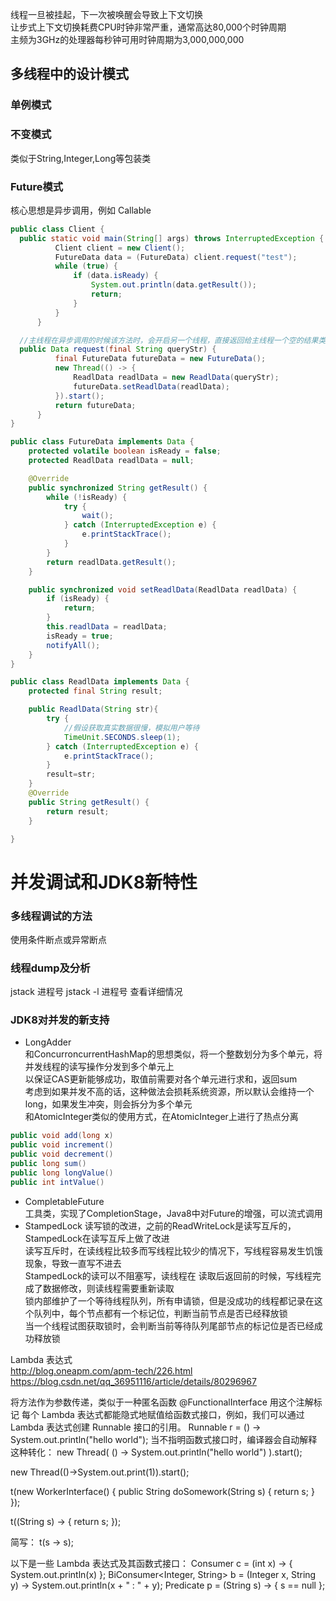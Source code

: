 
线程一旦被挂起，下一次被唤醒会导致上下文切换  
让步式上下文切换耗费CPU时钟非常严重，通常高达80,000个时钟周期  
主频为3GHz的处理器每秒钟可用时钟周期为3,000,000,000  


## 多线程中的设计模式
### 单例模式
### 不变模式
类似于String,Integer,Long等包装类
### Future模式
核心思想是异步调用，例如 Callable  
```java
public class Client {
  public static void main(String[] args) throws InterruptedException {
          Client client = new Client();
          FutureData data = (FutureData) client.request("test");
          while (true) {
              if (data.isReady) {
                  System.out.println(data.getResult());
                  return;
              }
          }
      }

  //主线程在异步调用的时候该方法时，会开启另一个线程，直接返回给主线程一个空的结果类
  public Data request(final String queryStr) {
          final FutureData futureData = new FutureData();
          new Thread(() -> {
              ReadlData readlData = new ReadlData(queryStr);
              futureData.setReadlData(readlData);
          }).start();
          return futureData;
      }
}

public class FutureData implements Data {
    protected volatile boolean isReady = false;
    protected ReadlData readlData = null;

    @Override
    public synchronized String getResult() {
        while (!isReady) {
            try {
                wait();
            } catch (InterruptedException e) {
                e.printStackTrace();
            }
        }
        return readlData.getResult();
    }

    public synchronized void setReadlData(ReadlData readlData) {
        if (isReady) {
            return;
        }
        this.readlData = readlData;
        isReady = true;
        notifyAll();
    }
}

public class ReadlData implements Data {
    protected final String result;

    public ReadlData(String str){
        try {
            //假设获取真实数据很慢，模拟用户等待
            TimeUnit.SECONDS.sleep(1);
        } catch (InterruptedException e) {
            e.printStackTrace();
        }
        result=str;
    }
    @Override
    public String getResult() {
        return result;
    }

}

```


# 并发调试和JDK8新特性
### 多线程调试的方法
使用条件断点或异常断点
### 线程dump及分析
jstack 进程号
jstack -l 进程号 查看详细情况
### JDK8对并发的新支持
- LongAdder  
和ConcurroncurrentHashMap的思想类似，将一个整数划分为多个单元，将并发线程的读写操作分发到多个单元上  
以保证CAS更新能够成功，取值前需要对各个单元进行求和，返回sum  
考虑到如果并发不高的话，这种做法会损耗系统资源，所以默认会维持一个long，如果发生冲突，则会拆分为多个单元  
和AtomicInteger类似的使用方式，在AtomicInteger上进行了热点分离  
```java
public void add(long x)
public void increment()
public void decrement()
public long sum()
public long longValue()
public int intValue()
```
- CompletableFuture   
工具类，实现了CompletionStage，Java8中对Future的增强，可以流式调用
- StampedLock 
读写锁的改进，之前的ReadWriteLock是读写互斥的，StampedLock在读写互斥上做了改进  
读写互斥时，在读线程比较多而写线程比较少的情况下，写线程容易发生饥饿现象，导致一直写不进去  
StampedLock的读可以不阻塞写，读线程在 读取后返回前的时候，写线程完成了数据修改，则读线程需要重新读取  
锁内部维护了一个等待线程队列，所有申请锁，但是没成功的线程都记录在这个队列中，每个节点都有一个标记位，判断当前节点是否已经释放锁  
当一个线程试图获取锁时，会判断当前等待队列尾部节点的标记位是否已经成功释放锁


Lambda 表达式    
http://blog.oneapm.com/apm-tech/226.html
https://blog.csdn.net/qq_36951116/article/details/80296967

将方法作为参数传递，类似于一种匿名函数
@FunctionalInterface 用这个注解标记
每个 Lambda 表达式都能隐式地赋值给函数式接口，例如，我们可以通过 Lambda 表达式创建 Runnable 接口的引用。
Runnable r = () -> System.out.println("hello world");
当不指明函数式接口时，编译器会自动解释这种转化：
new Thread(
() -> System.out.println("hello world")
).start();

new Thread(()->System.out.print(1)).start();

t(new WorkerInterface() {
public String doSomework(String s) {
    return s;
}
});

t((String s) -> {
    return s;
});
    
简写： t(s -> s);

以下是一些 Lambda 表达式及其函数式接口：
Consumer<Integer>  c = (int x) -> { System.out.println(x) };
BiConsumer<Integer, String> b = (Integer x, String y) -> System.out.println(x + " : " + y);
Predicate<String> p = (String s) -> { s == null };

